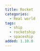 ```yaml
---
title: Rocket
categories:
  - Real world
tags:
  - ship
  - rocketship
  - spaceship
added: 1.10.0
---
```

